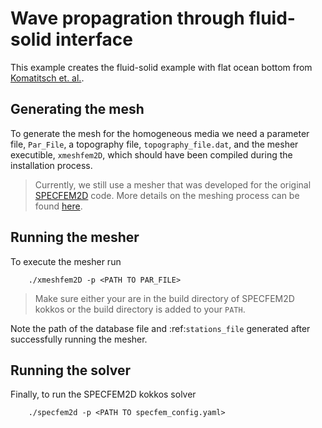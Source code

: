 # Wave propagration through fluid-solid interface

This example creates the fluid-solid example with flat ocean bottom from [Komatitsch et. al.](https://doi.org/10.1190/1.1444758).

## Generating the mesh

To generate the mesh for the homogeneous media we need a parameter file, `Par_File`, a topography file, `topography_file.dat`, and the mesher executible, `xmeshfem2D`, which should have been compiled during the installation process.

>  Currently, we still use a mesher that was developed for the original [SPECFEM2D](https://specfem2d.readthedocs.io/en/latest/03_mesh_generation/) code. More details on the meshing process can be found [here](https://specfem2d.readthedocs.io/en/latest/03_mesh_generation/).

## Running the mesher

To execute the mesher run

```
    ./xmeshfem2D -p <PATH TO PAR_FILE>
```

> Make sure either your are in the build directory of SPECFEM2D kokkos or the build directory is added to your ``PATH``.

Note the path of the database file and :ref:`stations_file` generated after successfully running the mesher.

## Running the solver

Finally, to run the SPECFEM2D kokkos solver

```
    ./specfem2d -p <PATH TO specfem_config.yaml>
```
